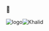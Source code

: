 ### 👋

![logo](https://user-images.githubusercontent.com/64505309/113502285-09c9f300-9534-11eb-8aa4-025348d97fb2.jpg)![Khalid](https://user-images.githubusercontent.com/64505309/113608675-8b647280-9653-11eb-9c68-16113a63bf37.jpg)


<!--

Here are some ideas to get you started:

- 🔭 I’m currently working on ...
- 🌱 I’m currently learning ...
- 👯 I’m looking to collaborate on ...
- 🤔 I’m looking for help with ...
- 💬 Ask me about ...
- 📫 How to reach me: ...
- 😄 Pronouns: ...
- ⚡ Fun fact: ...
-->
